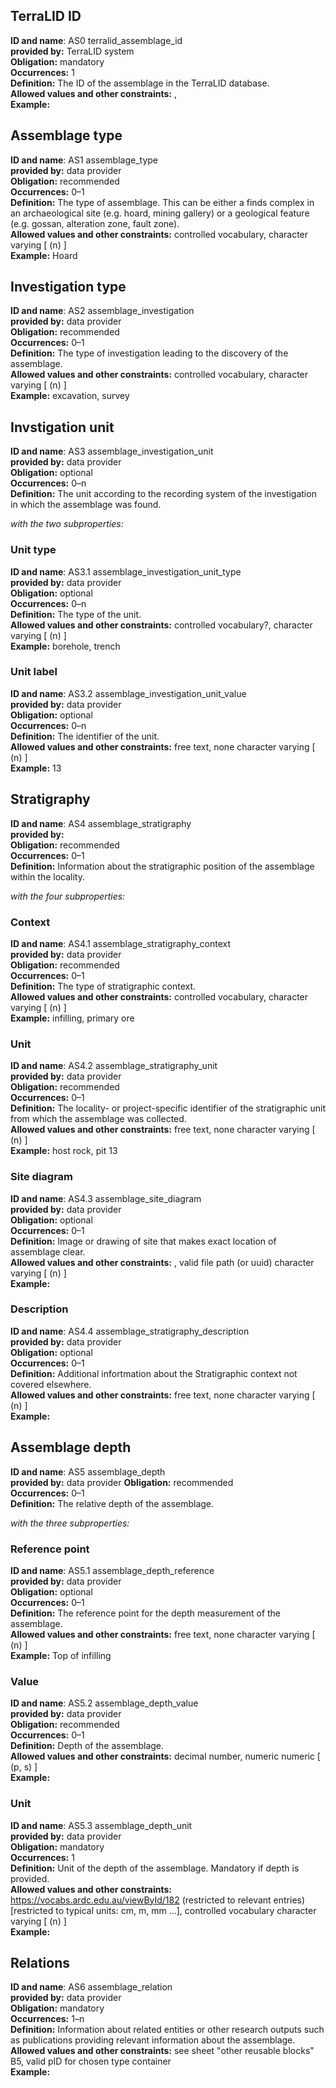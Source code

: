 ## TerraLID ID
**ID and name**: AS0 terralid_assemblage_id  
**provided by:** TerraLID system  
**Obligation:** mandatory  
**Occurrences:** 1  
**Definition:** The ID of the assemblage in the TerraLID database.  
**Allowed values and other constraints:** ,    
**Example:**   

## Assemblage type
**ID and name**: AS1 assemblage_type  
**provided by:** data provider  
**Obligation:** recommended  
**Occurrences:** 0–1  
**Definition:** The type of assemblage. This can be either a finds complex in an archaeological site (e.g. hoard, mining gallery) or a geological feature (e.g. gossan, alteration zone, fault zone).  
**Allowed values and other constraints:** controlled vocabulary,  character varying [ (n) ]  
**Example:** Hoard  

## Investigation type
**ID and name**: AS2 assemblage_investigation  
**provided by:** data provider  
**Obligation:** recommended  
**Occurrences:** 0–1  
**Definition:** The type of investigation leading to the discovery of the assemblage.   
**Allowed values and other constraints:** controlled vocabulary,  character varying [ (n) ]  
**Example:** excavation, survey  

## Invstigation unit
**ID and name**: AS3 assemblage_investigation_unit  
**provided by:** data provider   
**Obligation:** optional  
**Occurrences:** 0–n  
**Definition:** The unit according to the recording system of the investigation in which the assemblage was found.  

*with the two subproperties:*   

### Unit type
**ID and name**: AS3.1 assemblage_investigation_unit_type  
**provided by:** data provider  
**Obligation:** optional  
**Occurrences:** 0–n  
**Definition:** The type of the unit.  
**Allowed values and other constraints:** controlled vocabulary?,  character varying [ (n) ]  
**Example:** borehole, trench  

### Unit label
**ID and name**: AS3.2 assemblage_investigation_unit_value  
**provided by:** data provider  
**Obligation:** optional  
**Occurrences:** 0–n  
**Definition:** The identifier of the unit.  
**Allowed values and other constraints:** free text, none character varying [ (n) ]  
**Example:** 13  

## Stratigraphy
**ID and name**: AS4 assemblage_stratigraphy  
**provided by:**   
**Obligation:** recommended  
**Occurrences:** 0–1  
**Definition:** Information about the stratigraphic position of the assemblage within the locality.  

*with the four subproperties:*  

### Context
**ID and name**: AS4.1 assemblage_stratigraphy_context  
**provided by:** data provider  
**Obligation:** recommended  
**Occurrences:** 0–1  
**Definition:** The type of stratigraphic context.  
**Allowed values and other constraints:** controlled vocabulary,  character varying [ (n) ]  
**Example:** infilling, primary ore  

### Unit
**ID and name**: AS4.2 assemblage_stratigraphy_unit  
**provided by:** data provider  
**Obligation:** recommended  
**Occurrences:** 0–1  
**Definition:** The locality- or project-specific identifier of the stratigraphic unit from which the assemblage was collected.  
**Allowed values and other constraints:** free text, none character varying [ (n) ]  
**Example:** host rock, pit 13  

### Site diagram
**ID and name**: AS4.3 assemblage_site_diagram  
**provided by:** data provider  
**Obligation:** optional  
**Occurrences:** 0–1  
**Definition:** Image or drawing of site that makes exact location of assemblage clear.  
**Allowed values and other constraints:** , valid file path (or uuid)  character varying [ (n) ]  
**Example:** <file path>  

### Description
**ID and name**: AS4.4 assemblage_stratigraphy_description  
**provided by:** data provider  
**Obligation:** optional  
**Occurrences:** 0–1  
**Definition:** Additional infortmation about the Stratigraphic context not covered elsewhere.   
**Allowed values and other constraints:** free text, none character varying [ (n) ]  
**Example:**   

## Assemblage depth
**ID and name**: AS5 assemblage_depth  
**provided by:** data provider 
**Obligation:** recommended  
**Occurrences:** 0–1  
**Definition:** The relative depth of the assemblage.   

*with the three subproperties:*  

### Reference point
**ID and name**: AS5.1 assemblage_depth_reference  
**provided by:** data provider  
**Obligation:** optional  
**Occurrences:** 0–1  
**Definition:** The reference point for the depth measurement of the assemblage.   
**Allowed values and other constraints:** free text, none character varying [ (n) ]  
**Example:** Top of infilling  

### Value
**ID and name**: AS5.2 assemblage_depth_value  
**provided by:** data provider  
**Obligation:** recommended  
**Occurrences:** 0–1  
**Definition:** Depth of the assemblage.  
**Allowed values and other constraints:** decimal number, numeric numeric [ (p, s) ]  
**Example:**   

### Unit
**ID and name**: AS5.3 assemblage_depth_unit  
**provided by:** data provider  
**Obligation:** mandatory  
**Occurrences:** 1  
**Definition:** Unit of the depth of the assemblage. Mandatory if depth is provided.   
**Allowed values and other constraints:** https://vocabs.ardc.edu.au/viewById/182 (restricted to relevant entries)
[restricted to typical units: cm, m, mm …], controlled vocabulary character varying [ (n) ]  
**Example:**   

## Relations
**ID and name**: AS6 assemblage_relation  
**provided by:** data provider  
**Obligation:** mandatory  
**Occurrences:** 1–n  
**Definition:** Information about related entities or other research outputs such as publications providing relevant information about the assemblage.  
**Allowed values and other constraints:** see sheet "other reusable blocks" B5, valid pID for chosen type container  
**Example:**   
